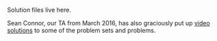Solution files live here.

Sean Connor, our TA from March 2016, has also graciously put up [video solutions][video solutions] to some of the problem sets and problems.

[video solutions]: https://www.youtube.com/playlist?list=PL7ZJSWk1ZKlur3YGIgKScyzjdyf2opR4a
